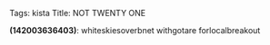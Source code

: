 Tags: kista
Title: NOT TWENTY ONE
  
**(142003636403)**: whiteskiesoverbnet withgotare forlocalbreakout